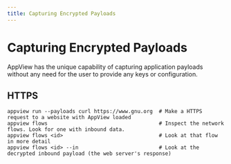 ```yaml
---
title: Capturing Encrypted Payloads
---
```


<span id="capturing-encrypted-payloads"></span>

# Capturing Encrypted Payloads

AppView has the unique capability of capturing application payloads without any need for the user to provide any keys or configuration.

## HTTPS

```
appview run --payloads curl https://www.gnu.org  # Make a HTTPS request to a website with AppView loaded
appview flows                                    # Inspect the network flows. Look for one with inbound data.
appview flows <id>                               # Look at that flow in more detail
appview flows <id> --in                          # Look at the decrypted inbound payload (the web server's response)
```

